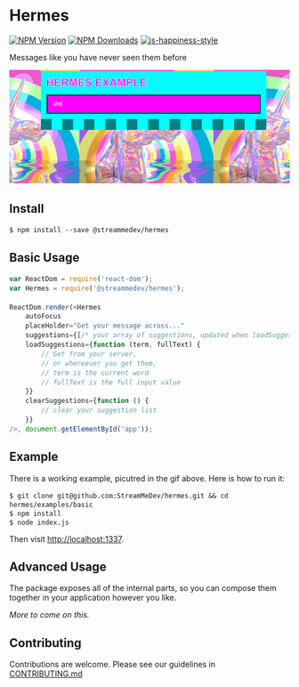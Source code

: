 # Hermes

[![NPM Version](https://img.shields.io/npm/v/@streammedev/hermes.svg)](https://npmjs.org/package/@streammedev/hermes)
[![NPM Downloads](https://img.shields.io/npm/dm/@streammedev/hermes.svg)](https://npmjs.org/package/@streammedev/hermes)
[![js-happiness-style](https://img.shields.io/badge/code%20style-happiness-brightgreen.svg)](https://github.com/JedWatson/happiness)

Messages like you have never seen them before

![Hermes Example](https://raw.githubusercontent.com/StreamMeDev/hermes/master/hermes.gif)

## Install

```
$ npm install --save @streammedev/hermes
```

## Basic Usage

```javascript
var ReactDom = require('react-dom');
var Hermes = require('@streammedev/hermes');

ReactDom.render(<Hermes 
	autoFocus
	placeHolder="Get your message across..."
	suggestions={[/* your array of suggestions, updated when loadSuggestions is called */]}
	loadSuggestions={function (term, fullText) {
		// Get from your server,
		// or whereever you get them,
		// term is the current word
		// fullText is the full input value
	}}
	clearSuggestions={function () {
		// clear your suggestion list
	}}
/>, document.getElementById('app'));
```

## Example

There is a working example, picutred in the gif above.  Here is how to run it:

```
$ git clone git@github.com:StreamMeDev/hermes.git && cd hermes/examples/basic
$ npm install
$ node index.js
```

Then visit [http://localhost:1337](http://localhost:1337/).

## Advanced Usage

The package exposes all of the internal parts, so you can compose them together in your application however you like.

*More to come on this.*

## Contributing

Contributions are welcome. Please see our guidelines in [CONTRIBUTING.md](contributing.md)
